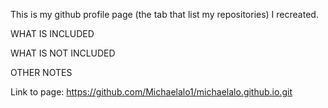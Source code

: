 This is my github profile page (the tab that list my repositories) I recreated.

WHAT IS INCLUDED



WHAT IS NOT INCLUDED


OTHER NOTES

Link to page: https://github.com/Michaelalo1/michaelalo.github.io.git